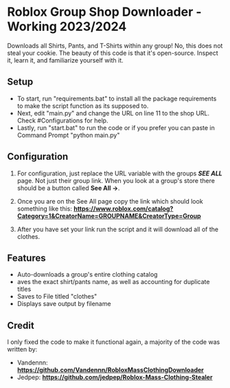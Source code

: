 # Roblox Group Shop Downloader - Working 2023/2024
Downloads all Shirts, Pants, and T-Shirts within any group! 
No, this does not steal your cookie. The beauty of this code is that it's open-source. Inspect it, learn it, and familiarize yourself with it.
## Setup
  - To start, run "requirements.bat" to install all the package requirements to make the script function as its supposed to.
  - Next, edit "main.py" and change the URL on line 11 to the shop URL. Check #Configurations for help.
  - Lastly, run "start.bat" to run the code or if you prefer you can paste in Command Prompt "python main.py"
## Configuration
1. For configuration, just replace the URL variable with the groups ***SEE ALL*** page. Not just their group link. When you look at a group's store there should be a button called **See All ->**.

2. Once you are on the See All page copy the link which should look something like this: __https://www.roblox.com/catalog?Category=1&CreatorName=GROUPNAME&CreatorType=Group__

3. After you have set your link run the script and it will download all of the clothes.

## Features
  - Auto-downloads a group's entire clothing catalog
  - aves the exact shirt/pants name, as well as accounting for duplicate titles 
  - Saves to File titled "clothes"
  - Displays save output by filename

## Credit
I only fixed the code to make it functional again, a majority of the code was written by:
- Vandennn: __https://github.com/Vandennn/RobloxMassClothingDownloader__
- Jedpep: __https://github.com/jedpep/Roblox-Mass-Clothing-Stealer__

